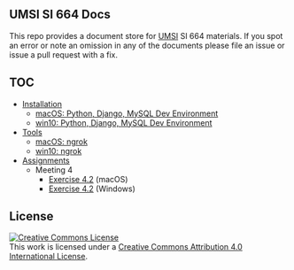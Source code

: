 ## UMSI SI 664 Docs
This repo provides a document store for [UMSI](https://www.si.umich.edu/) SI 664 materials.  If you spot an error or note an omission in any of the documents please file an issue or issue a pull request with a fix.

## TOC
* [Installation](install)
  * [macOS: Python, Django, MySQL Dev Environment](install/mac-brew_python_django_mysql-install.md)
  * [win10: Python, Django, MySQL Dev Environment](install/win-choco_python_django_mysql-install.md)
* [Tools](tools)
  * [macOS: ngrok](tools/mac-ngrok.md)
  * [win10: ngrok](tools/win-ngrok.md)
* [Assignments](assign)
  * Meeting 4
    * [Exercise 4.2](exercises/assignment_v4p2_mac.md) (macOS)
    * [Exercise 4.2](exercises/assignment_v4p2_win.md) (Windows)

## License
<a rel="license" href="http://creativecommons.org/licenses/by/4.0/"><img alt="Creative Commons License" style="border-width:0" src="https://i.creativecommons.org/l/by/4.0/88x31.png" /></a><br />This work is licensed under a <a rel="license" href="http://creativecommons.org/licenses/by/4.0/">Creative Commons Attribution 4.0 International License</a>.
